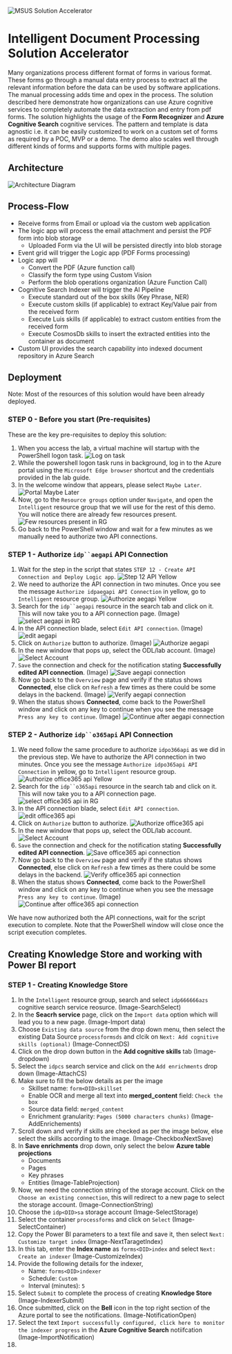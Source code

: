 ![MSUS Solution Accelerator](./images/MSUS%20Solution%20Accelerator%20Banner%20Two_981.png)

# Intelligent Document Processing Solution Accelerator

Many organizations process different format of forms in various format. These forms go through a manual data entry process to extract all the relevant information before the data can be used by software applications. The manual processing adds time and opex in the process. The solution described here demonstrate how organizations can use Azure cognitive services to completely automate the data extraction and entry from pdf forms. The solution highlights the usage of the  **Form Recognizer** and **Azure Cognitive Search**  cognitive services. The pattern and template is data agnostic i.e. it can be easily customized to work on a custom set of forms as required by a POC, MVP or a demo. The demo also scales well through different kinds of forms and supports forms with multiple pages. 

## Architecture

![Architecture Diagram](/images/architecture.png)

## Process-Flow

* Receive forms from Email or upload via the custom web application
* The logic app will process the email attachment and persist the PDF form into blob storage
  * Uploaded Form via the UI will be persisted directly into blob storage
* Event grid will trigger the Logic app (PDF Forms processing)
* Logic app will
  * Convert the PDF (Azure function call)
  * Classify the form type using Custom Vision
  * Perform the blob operations organization (Azure Function Call)
* Cognitive Search Indexer will trigger the AI Pipeline
  * Execute standard out of the box skills (Key Phrase, NER)
  * Execute custom skills (if applicable) to extract Key/Value pair from the received form
  * Execute Luis skills (if applicable) to extract custom entities from the received form
  * Execute CosmosDb skills to insert the extracted entities into the container as document
* Custom UI provides the search capability into indexed document repository in Azure Search

## Deployment

Note: Most of the resources of this solution would have been already deployed.

### STEP 0 - Before you start (Pre-requisites)

These are the key pre-requisites to deploy this solution:
1. When you access the lab, a virtual machine will startup with the PowerShell logon task.
![Log on task](/images/logon-task-start.jpg)
2. While the powershell logon task runs in background, log in to the Azure portal using the `Microsoft Edge browser` shortcut and the credentials provided in the lab guide.
3. In the welcome window that appears, please select `Maybe Later`. 
![Portal Maybe Later](/images/maybe-later-azure-homepage.jpg)
4. Now, go to the `Resource groups` option under `Navigate`, and open the `Intelligent` resource group that we will use for the rest of this demo. You will notice there are already few resources present. 
![Few resources present in RG](/images/few-resources.jpg)
5. Go back to the PowerShell window and wait for a few minutes as we manually need to authorize two API connections.

### STEP 1 - Authorize `idp``aegapi` API Connection

1. Wait for the step in the script that states `STEP 12 - Create API Connection and Deploy Logic app`. 
![Step 12 API Yellow](/images/Step12.jpg)
2. We need to authorize the API connection in two minutes. Once you see the message `Authorize idpaegapi API Connection` in yellow, go to `Intelligent` resource group. 
![Authorize aegapi Yellow](/images/aegapi-authorize-yellow.jpg)
3. Search for the `idp``aegapi` resource in the search tab and click on it. This will now take you to a API connection page. (Image)
![select aegapi in RG](/images/search-select-aegapi.jpg)
4. In the API connection blade, select `Edit API connection`. (Image)
![edit aegapi](/images/edit-aegapi-blade.jpg)
5. Click on `Authorize` button to authorize. (Image)
![Authorize aegapi](/images/authorize-aegapi-button.jpg)
6. In the new window that pops up, select the ODL/lab account. (Image)
![Select Account](/images/aegapi-authorize-window.jpg)
7. `Save` the connection and check for the notification stating **Successfully edited API connection**. (Image)
![Save aegapi connection](/images/aegapi-save.jpg)
8. Now go back to the `Overview` page and verify if the status shows **Connected**, else click on `Refresh` a few times as there could be some delays in the backend. (Image)
![Verify aegapi connection](/images/verify-aegapi-connected.jpg)
9. When the status shows **Connected**, come back to the PowerShell window and click on any key to continue when you see the message `Press any key to continue`. (Image)
![Continue after aegapi connection](/images/aegapi-press-continue.jpg)

### STEP 2 - Authorize `idp``o365api` API Connection

1. We need follow the same procedure to authorize `idpo366api` as we did in the previous step. We have to authorize the API connection in two minutes. Once you see the message `Authorize idpo365api API Connection` in yellow, go to `Intelligent` resource group. 
![Authorize office365 api Yellow](/images/authorize-officeapi-yellow.jpg)
2. Search for the `idp``o365api` resource in the search tab and click on it. This will now take you to a API connection page. 
![select office365 api in RG](/images/officeapi-in-rg-intelligent.jpg)
3. In the API connection blade, select `Edit API connection`. 
![edit office365 api](/images/officeapi-edit-connection.jpg)
4. Click on `Authorize` button to authorize. 
![Authorize office365 api](/images/officeapi-authorize-button.jpg)
5. In the new window that pops up, select the ODL/lab account. 
![Select Account](/images/officeapi-authorize-window.jpg)
6. `Save` the connection and check for the notification stating **Successfully edited API connection**. 
![Save office365 api connection](/images/officeapi-save.jpg)
7. Now go back to the `Overview` page and verify if the status shows **Connected**, else click on `Refresh` a few times as there could be some delays in the backend. 
![Verify office365 api connection](/images/officeapi-verify-connected.jpg)
8. When the status shows **Connected**, come back to the PowerShell window and click on any key to continue when you see the message `Press any key to continue`. (Image)
![Continue after office365 api connection](/images/officeapi-continue.jpg)


We have now authorized both the API connections, wait for the script execution to complete. Note that the PowerShell window will close once the script execution completes.

## Creating Knowledge Store and working with Power BI report

### STEP 1 - Creating Knowledge Store

1. In the `Intelligent` resource group, search and select `idp666666azs` cognitive search service reosurce. (Image-SearchSelect)
2. In the **Seacrh service** page, click on the `Import data` option which will lead you to a new page. (Image-Import data)
3. Choose `Existing data source` from the drop down menu, then select the existing Data Source `processformsds` and clcik on `Next: Add cognitive skills (optional)` (Image-ConnectDS)
4. Click on the drop down button in the **Add cognitive skills** tab (Image-dropdown)
5. Select the `idpcs` search service and click on the `Add enrichments` drop down (Image-AttachCS)
6. Make sure to fill the below details as per the image 
   * Skillset name: `form<DID>skillset`
   * Enable OCR and merge all text into **merged_content** field: `Check the box`
   * Source data field: `merged_content`
   * Enrichment granularity: `Pages (5000 characters chunks)`
   (Image-AddEnrichements)
7. Scroll down and verify if skills are checked as per the image below, else select the skills according to the image. (Image-CheckboxNextSave)
8. In **Save enrichments** drop down, only select the below **Azure table projections**
   * Documents
   * Pages
   * Key phrases
   * Entities
   (Image-TableProjection)
9. Now, we need the connection string of the storage account. Click on the `Choose an existing connection`, this will redirect to a new page to select the storage account. (Image-ConnectionString)
10. Choose the `idp<DID>sa` storage account (Image-SelectStorage)
11. Select the container `processforms` and click on `Select` (Image-SelectContainer)
12. Copy the Power BI parameters to a text file and save it, then select `Next: Customize target index` (Image-NextTaragetIndex) 
13. In this tab, enter the **Index name** as `forms<DID>index` and select `Next: Create an indexer` (Image-CustomizeIndex)
14. Provide the following details for the indexer, 
    * Name: `forms<DID>indexer` 
    * Schedule: `Custom` 
    * Interval (minutes): `5`
15. Select `Submit` to complete the process of creating **Knowledge Store** (Image-IndexerSubmit)
16. Once submitted, click on the **Bell** icon in the top right section of the Azure portal to see the notifications. (Image-NotificationOpen)
17. Select the text `Import successfully configured, click here to monitor the indexer progress` in the **Azure Cognitive Search** notiifcation (Image-ImportNotification)
18. 
